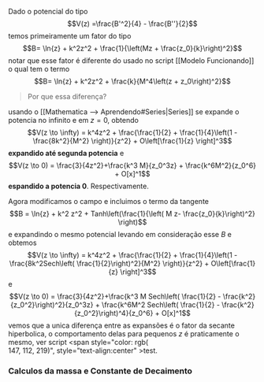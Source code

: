  Dado o potencial do tipo $$V(z) =\frac{B'^2}{4} - \frac{B''}{2}$$ temos primeiramente um fator do tipo $$B= \ln{z} + k^2z^2 + \frac{1}{\left(Mz + \frac{z_0}{k}\right)^2}$$ notar que esse fator é diferente do usado no script [[Modelo Funcionando]] o qual tem o termo $$B= \ln{z} + k^2z^2 + \frac{k}{M^4\left(z + z_0\right)^2}$$
 >Por que essa diferença?
 
 usando o [[Mathematica ⟶ Aprendendo#Series|Series]] se expande o potencia no infinito e em $z=0$, obtendo $$V(z \to \infty) = k^4z^2 + \frac{\frac{1}{2} + \frac{1}{4}\left(1 - \frac{8k^2}{M^2} \right)}{z^2} + O\left[\frac{1}{z} \right]^3$$ **expandido até segunda potencia** e $$V(z \to 0) =  \frac{3}{4z^2}+\frac{k^3 M}{z_0^3z} + \frac{k^6M^2}{z_0^6} + O[x]^1$$ **espandido a potencia $0$**. Respectivamente.

Agora modificamos o campo e incluimos o termo da tangente $$B = \ln{z} + k^2 z^2 + Tanh\left(\frac{1}{\left( M z- \frac{z_0}{k}\right)^2} \right)$$ e expandindo o mesmo potencial levando em consideração esse $B$ e obtemos $$V(z \to \infty) = k^4z^2 + \frac{\frac{1}{2} + \frac{1}{4}\left(1 - \frac{8k^2Sech\left( \frac{1}{2}\right)^2}{M^2} \right)}{z^2} + O\left[\frac{1}{z} \right]^3$$
 e $$V(z \to 0) =  \frac{3}{4z^2}+\frac{k^3 M Sech\left( \frac{1}{2} - \frac{k^2}{z_0^2}\right)^2}{z_0^3z} + \frac{k^6M^2 Sech\left( \frac{1}{2} - \frac{k^2}{z_0^2}\right)^4}{z_0^6} + O[x]^1$$vemos que a unica diferença entre as expansões é o fator da secante hiperbolica, o comportamento delas para pequenos $z$ é praticamente o mesmo, ver script <span style="color: rgb(  
147, 112, 219)", style="text-align:center" >test</span>.

### Calculos da massa e Constante de Decaimento


